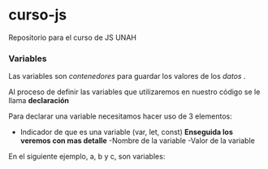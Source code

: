 # curso-js
Repositorio para el curso de JS UNAH

### Variables
Las variables son _contenedores_ para guardar los valores de los _datos_ .

Al proceso de definir las variables que utilizaremos en nuestro código se le llama **declaración**

Para declarar una variable necesitamos hacer uso de 3 elementos:

- Indicador de que es una variable (var, let, const) **Enseguida los veremos con mas detalle**
-Nombre de la variable
-Valor de la variable 

En el siguiente ejemplo, a, b y c, son variables:

```js

```
